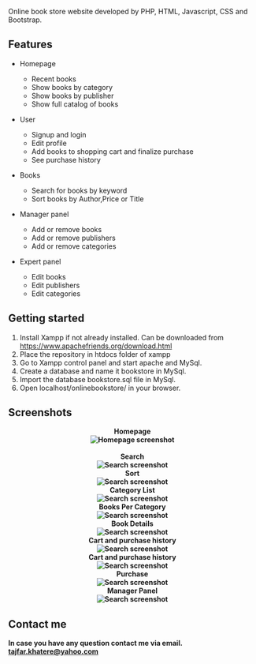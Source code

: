 Online book store website developed by PHP, HTML, Javascript, CSS and Bootstrap.

## Features
- Homepage
  - Recent books
  - Show books by category
  - Show books by publisher
  - Show full catalog of books
  
- User
  - Signup and login
  - Edit profile
  - Add books to shopping cart and finalize purchase
  - See purchase history
  
- Books
    - Search for books by keyword
    - Sort books by Author,Price or Title
    
- Manager panel
  - Add or remove books
  - Add or remove publishers
  - Add or remove categories
  
- Expert panel
  - Edit books
  - Edit publishers
  - Edit categories
  
## Getting started
 1. Install Xampp if not already installed. Can be downloaded from https://www.apachefriends.org/download.html
 2. Place the repository in htdocs folder of xampp
 3. Go to Xampp control panel and start apache and MySql.
 4. Create a database and name it bookstore in MySql.
 5. Import the database bookstore.sql file in MySql.
 6. Open localhost/onlinebookstore/ in your browser.
 
 ## Screenshots
 
 <p align="center"><b>Homepage
 <br>
<img alt="Homepage screenshot" src="https://github.com/KhatereTajfar/Bookland-Online-Book-Store-Website/blob/master/media/homepage.png" />
<br>
<br>Search
<br>
<img alt="Search screenshot" src="https://github.com/KhatereTajfar/Bookland-Online-Book-Store-Website/blob/master/media/search.png" />
<br>Sort
<br>
<img alt="Search screenshot" src="https://github.com/KhatereTajfar/Bookland-Online-Book-Store-Website/blob/master/media/sort.png" />
<br>Category List
<br>
<img alt="Search screenshot" src="https://github.com/KhatereTajfar/Bookland-Online-Book-Store-Website/blob/master/media/catlist.png" />
<br>Books Per Category
<br>
<img alt="Search screenshot" src="https://github.com/KhatereTajfar/Bookland-Online-Book-Store-Website/blob/master/media/bookpercat.png" />
<br>Book Details
<br>
<img alt="Search screenshot" src="https://github.com/KhatereTajfar/Bookland-Online-Book-Store-Website/blob/master/media/book.png" />
<br>Cart and purchase history
<br>
<img alt="Search screenshot" src="https://github.com/KhatereTajfar/Bookland-Online-Book-Store-Website/blob/master/media/cart.png" />
<br>Cart and purchase history
<br>
<img alt="Search screenshot" src="https://github.com/KhatereTajfar/Bookland-Online-Book-Store-Website/blob/master/media/cart.png" />
<br>Purchase
<br>
<img alt="Search screenshot" src="https://github.com/KhatereTajfar/Bookland-Online-Book-Store-Website/blob/master/media/purchase.jpg" />
<br>Manager Panel
<br>
<img alt="Search screenshot" src="https://github.com/KhatereTajfar/Bookland-Online-Book-Store-Website/blob/master/media/managerpanel.png" />
</p>

## Contact me
In case you have any question contact me via email. 
  tajfar.khatere@yahoo.com
